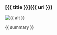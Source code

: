<div class="book">

  ### [{{ title }}]({{ url }})

  <section>
  <img src="{{ image }}" alt="{{ alt }}" class="dropshadow">

  <p class="padding-x no-margin">
  {{ summary }}
  </p>

  </section>

</div>
